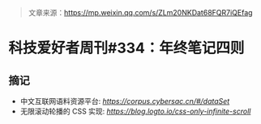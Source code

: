 > 文章来源：https://mp.weixin.qq.com/s/ZLm20NKDat68FQR7iQEfag

# 科技爱好者周刊#334：年终笔记四则

## 摘记

- 中文互联网语料资源平台: *https://corpus.cybersac.cn/#/dataSet*
- 无限滚动轮播的 CSS 实现: *https://blog.logto.io/css-only-infinite-scroll*